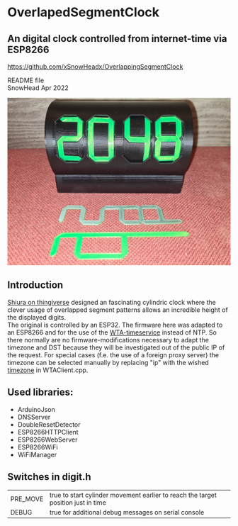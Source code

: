 # OverlapedSegmentClock
## An digital clock controlled from internet-time via ESP8266 
https://github.com/xSnowHeadx/OverlappingSegmentClock

README file  
SnowHead Apr 2022  

![Clock](pictures/clock.jpg)

## Introduction
[Shiura on thingiverse](https://www.thingiverse.com/thing:5356334) designed an fascinating cylindric clock where the clever usage of overlapped segment patterns allows an incredible height of the displayed digits.<br>
The original is controlled by an ESP32. The firmware here was adapted to an ESP8266 and for the use of the [WTA-timeservice](http://worldtimeapi.org) instead of NTP. So there normally are no firmware-modifications necessary to adapt the timezone and DST because they will be investigated out of the public IP of the request. For special cases (f.e. the use of a foreign proxy server) the timezone can be selected manually by replacing "ip" with the wished [timezone](http://worldtimeapi.org/timezone) in WTAClient.cpp.<br>

## Used libraries:
- ArduinoJson<br>
- DNSServer<br>
- DoubleResetDetector<br>
- ESP8266HTTPClient<br>
- ESP8266WebServer<br>
- ESP8266WiFi<br>
- WiFiManager<br> 

## Switches in digit.h
<table>
<body>
<tr>
<td>PRE_MOVE</td><td>true to start cylinder movement earlier to reach the target position just in time</td>
</tr><tr> 
<td>DEBUG</td><td>true for additional debug messages on serial console</td>
</tr> 
</body></table>
